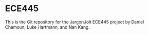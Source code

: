 # ECE445

This is the Git repository for the JargonJolt ECE445 project by Daniel Chamoun, Luke Hartmann, and Nan Kang.
